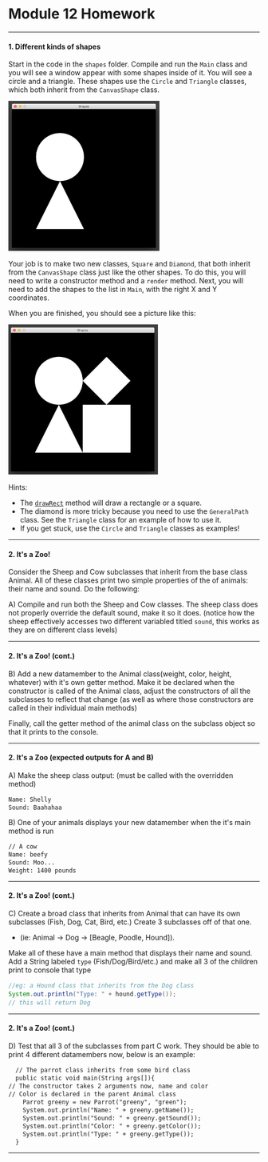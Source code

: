 # Module 12 Homework

<style>
@media print {
  pre {
    border: 1px solid gray;
    page-break-inside: avoid;
  }
}

.break {
  page-break-after: always;
}
</style>
-----------------------------------------------------------------------
#### 1. Different kinds of shapes

Start in the code in the `shapes` folder. Compile and run the `Main` class and you will see a window appear with some shapes inside of it. You will see a circle and a triangle. These shapes use the `Circle` and `Triangle` classes, which both inherit from the `CanvasShape` class.

<img src="shapes-1.png" height="300" />

Your job is to make two new classes, `Square` and `Diamond`, that both inherit from the `CanvasShape` class just like the other shapes. To do this, you will need to write a constructor method and a `render` method. Next, you will need to add the shapes to the list in `Main`, with the right X and Y coordinates.

When you are finished, you should see a picture like this:

<img src="shapes-2.png" height="300" />

Hints:

- The [`drawRect`](https://docs.oracle.com/javase/8/docs/api/java/awt/Graphics.html#drawRect-int-int-int-int-) method will draw a rectangle or a square.
- The diamond is more tricky because you need to use the `GeneralPath` class. See the `Triangle` class for an example of how to use it.
- If you get stuck, use the `Circle` and `Triangle` classes as examples!

--------------------------------------------------------------------------

#### 2. It's a Zoo!
Consider the Sheep and Cow subclasses that inherit from the base class Animal. All of these classes print two simple properties of the of animals: their name and sound. Do the following:

A) Compile and run both the Sheep and Cow classes. The sheep class does not properly override the default sound, make it so it does. (notice how the sheep effectively accesses two different variabled titled ```sound```, this works as they are on different class levels)

--------------------------------------------------------------------------

#### 2. It's a Zoo! (cont.)
B) Add a new datamember to the Animal class(weight, color, height, whatever) with it's own getter method. Make it be declared when the constructor is called of the Animal class, adjust the constructors of all the subclasses to reflect that change (as well as where those constructors are called in their individual main methods)

Finally, call the getter method of the animal class on the subclass object so that it prints to the console.

-------------------------------------------------------------------------

#### 2. It's a Zoo (expected outputs for A and B)
A) Make the sheep class output: (must be called with the overridden method)
```
Name: Shelly
Sound: Baahahaa
```
B) One of your animals displays your new datamember when the it's main method is run
```
// A cow
Name: beefy
Sound: Moo...
Weight: 1400 pounds
```
-------------------------------------------------------------------------

#### 2. It's a Zoo! (cont.)
C) Create a broad class that inherits from Animal that can have its own subclasses (Fish, Dog, Cat, Bird, etc.) Create 3 subclasses off of that one. 
 * (ie: Animal -> Dog -> [Beagle, Poodle, Hound]). 
 
 Make all of these have a main method that displays their name and sound. Add a String labeled ```type``` (Fish/Dog/Bird/etc.) and make all 3 of the children print to console that type 
 ```java
 //eg: a Hound class that inherits from the Dog class
 System.out.println("Type: " + hound.getType());
 // this will return Dog
 ```
 
 -----------------------------------------------------------------------
 
#### 2. It's a Zoo! (cont.)

D) Test that all 3 of the subclasses from part C work. They should be able to print 4 different datamembers now, below is an example:
```
  // The parrot class inherits from some bird class
  public static void main(String args[]){
// The constructor takes 2 arguments now, name and color
// Color is declared in the parent Animal class
    Parrot greeny = new Parrot("greeny", "green");
    System.out.println("Name: " + greeny.getName());
    System.out.println("Sound: " + greeny.getSound());
    System.out.println("Color: " + greeny.getColor());
    System.out.println("Type: " + greeny.getType());
  }

```
------------------------------------------------------------------------